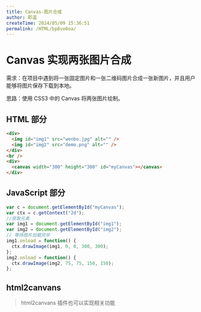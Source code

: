 ```yaml
---
title: Canvas-图片合成
author: 耶温
createTime: 2024/05/09 15:36:51
permalink: /HTML/bp8vo0oa/
---
```



# Canvas 实现两张图片合成

需求：在项目中遇到将一张固定图片和一张二维码图片合成一张新图片，并且用户能够将图片保存下载到本地。

思路：使用 CSS3 中的 Canvas 将两张图片绘制。

## HTML 部分

```html
<div>
  <img id="img1" src="wenbo.jpg" alt="" />
  <img id="img2" src="demo.png" alt="" />
</div>
<br />
<div>
  <canvas width="300" height="300" id="myCanvas"></canvas>
</div>
```

## JavaScript 部分

```js
var c = document.getElementById("myCanvas");
var ctx = c.getContext("2d");
//获取元素
var img1 = document.getElementById("img1");
var img2 = document.getElementById("img2");
// 等待图片加载完毕
img1.onload = function() {
  ctx.drawImage(img1, 0, 0, 300, 300);
};
img2.onload = function() {
  ctx.drawImage(img2, 75, 75, 150, 150);
};
```

## html2canvans

> html2canvans 插件也可以实现相关功能
